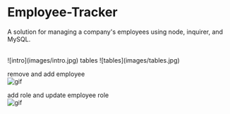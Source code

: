 # Employee-Tracker

A solution for managing a company's employees using node, inquirer, and MySQL.

<br>
![intro](images/intro.jpg)
tables
![tables](images/tables.jpg)

remove and add employee
<br>
![gif](images/employee.gif)


add role and update employee role
<br>
![gif](images/role.gif)
